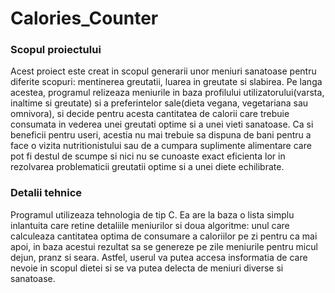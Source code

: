 # Calories_Counter

### Scopul proiectului ###
  Acest proiect este creat in scopul generarii unor meniuri sanatoase pentru diferite scopuri: mentinerea greutatii, luarea in greutate si slabirea. Pe langa acestea, programul relizeaza meniurile in baza profilului utilizatorului(varsta, inaltime si greutate) si a preferintelor sale(dieta vegana, vegetariana sau omnivora), si decide pentru acesta cantitatea de calorii care trebuie consumata in vederea unei greutati optime si a unei vieti sanatoase. Ca si beneficii pentru useri, acestia nu mai trebuie sa dispuna de bani pentru a face o vizita nutritionistului sau de a cumpara suplimente alimentare care pot fi destul de scumpe si nici nu se cunoaste exact eficienta lor in rezolvarea problematicii greutatii optime si a unei diete echilibrate.

### Detalii tehnice ###

  Programul utilizeaza tehnologia de tip C. Ea are la baza o lista simplu inlantuita care retine detaliile meniurilor si doua algoritme: unul care calculeaza cantitatea optima de consumare a caloriilor pe zi pentru ca mai apoi, in baza acestui rezultat sa se genereze pe zile meniurile pentru micul dejun, pranz si seara. Astfel, userul va putea accesa insformatia de care nevoie in scopul dietei si se va putea delecta de meniuri diverse si sanatoase. 
